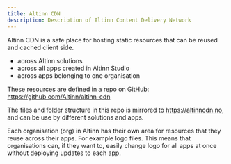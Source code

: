 ```yaml
---
title: Altinn CDN
description: Description of Altinn Content Delivery Network
---
```


Altinn CDN is a safe place for hosting static resources that can be reused and cached client side.

- across Altinn solutions
- across all apps created in Altinn Studio
- across apps belonging to one organisation

These resources are defined in a repo on GitHub: https://github.com/Altinn/altinn-cdn

The files and folder structure in this repo is mirrored to https://altinncdn.no, and can be use by different solutions and apps.

Each organisation (org) in Altinn has their own area for resources that they reuse across their apps. For example logo files.
This means that organisations can, if they want to, easily change logo for all apps at once without deploying updates to each app.
